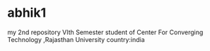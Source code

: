 # abhik1
my 2nd repository
VIth Semester student of Center For Converging Technology ,Rajasthan University
country:india
